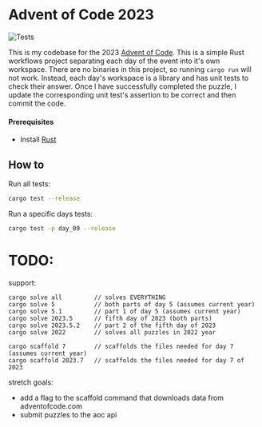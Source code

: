# Advent of Code 2023

![Tests](https://github.com/stephenkelzer/aoc2023/actions/workflows/lint_and_test.yml/badge.svg)

This is my codebase for the 2023 [Advent of Code](https://adventofcode.com/). This is a simple Rust workflows project separating each day of the event into it's own workspace. There are no binaries in this project, so running `cargo run` will not work. Instead, each day's workspace is a library and has unit tests to check their answer. Once I have successfully completed the puzzle, I update the corresponding unit test's assertion to be correct and then commit the code.

#### Prerequisites

- Install [Rust](https://www.rust-lang.org/tools/install)

## How to

Run all tests:

```bash
cargo test --release
```

Run a specific days tests:

```bash
cargo test -p day_09 --release
```

# TODO:

support:

```
cargo solve all         // solves EVERYTHING
cargo solve 5           // both parts of day 5 (assumes current year)
cargo solve 5.1         // part 1 of day 5 (assumes current year)
cargo solve 2023.5      // fifth day of 2023 (both parts)
cargo solve 2023.5.2    // part 2 of the fifth day of 2023
cargo solve 2022        // solves all puzzles in 2022 year

cargo scaffold 7        // scaffolds the files needed for day 7 (assumes current year)
cargo scaffold 2023.7   // scaffolds the files needed for day 7 of 2023

```

stretch goals:

- add a flag to the scaffold command that downloads data from adventofcode.com
- submit puzzles to the aoc api
